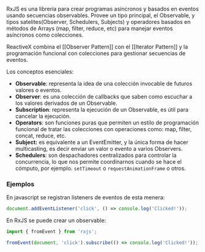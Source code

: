 RxJS es una librería para crear programas asíncronos y basados en eventos usando secuencias observables. Provee un tipo principal, el Observable, y tipos satelites(Observer, Schedulers, Subjects) y operadores basados en métodos de Arrays (map, filter, reduce, etc)
para manejar eventos asíncronos como colecciones. 

ReactiveX combina el [[Observer Pattern]] con el [[Iterator Pattern]] y la programación funcional con colecciones para gestionar secuencias de eventos.

Los conceptos esenciales:

* **Observable**: representa la idea de una colección invocable de futuros valores o eventos. 
* **Observer**: es una colección de callbacks que saben como escuchar a los valores derivados de un Observable. 
* **Subscription**: representa la ejecución de un Observable, es útil para cancelar la ejecución.
* **Operators**: son funciones puras que permiten un estilo de programación funcional de tratar las colecciones con operaciones como: map, filter, concat, reduce, etc.
* **Subject:** es equivalente a un EventEmitter, y la única forma de hacer multicasting, es decir enviar un valor o evento a varios Observers. 
* **Schedulers**: son despachadores centralizados para controlar la concurrencia, lo que nos permite coordinarnos cuando se hace el cómputo, por ejemplo. `setTimeout` o `requestAnimationFrame` o otros.


### Ejemplos

En javascript se registran listeners de eventos de esta menera:

```javascript
document.addEventListener('click', () => console.log('Clicked!'));
```

En RxJS se puede crear un observable: 

```javascript
import { fromEvent } from 'rxjs';

fromEvent(document, 'click').subscribe(() => console.log('Clicked!'));
```